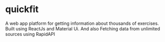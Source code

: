 # quickfit
A web app platform for getting information about thousands of exercises. Built using ReactJs and Material Ui. And also Fetching data from unlimited sources using RapidAPI
